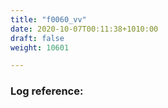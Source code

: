 ```yaml
---
title: "f0060_vv"
date: 2020-10-07T00:11:38+1010:00
draft: false
weight: 10601

---
```


### Log reference: <no value>

```
